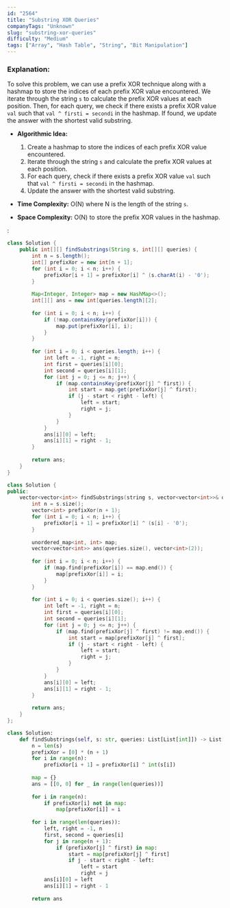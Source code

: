 ```yaml
---
id: "2564"
title: "Substring XOR Queries"
companyTags: "Unknown"
slug: "substring-xor-queries"
difficulty: "Medium"
tags: ["Array", "Hash Table", "String", "Bit Manipulation"]
---
```


### Explanation:
To solve this problem, we can use a prefix XOR technique along with a hashmap to store the indices of each prefix XOR value encountered. We iterate through the string `s` to calculate the prefix XOR values at each position. Then, for each query, we check if there exists a prefix XOR value `val` such that `val ^ firsti = secondi` in the hashmap. If found, we update the answer with the shortest valid substring.

- **Algorithmic Idea:**
  1. Create a hashmap to store the indices of each prefix XOR value encountered.
  2. Iterate through the string `s` and calculate the prefix XOR values at each position.
  3. For each query, check if there exists a prefix XOR value `val` such that `val ^ firsti = secondi` in the hashmap.
  4. Update the answer with the shortest valid substring.
  
- **Time Complexity:** O(N) where N is the length of the string `s`.
- **Space Complexity:** O(N) to store the prefix XOR values in the hashmap.

:

```java
class Solution {
    public int[][] findSubstrings(String s, int[][] queries) {
        int n = s.length();
        int[] prefixXor = new int[n + 1];
        for (int i = 0; i < n; i++) {
            prefixXor[i + 1] = prefixXor[i] ^ (s.charAt(i) - '0');
        }
        
        Map<Integer, Integer> map = new HashMap<>();
        int[][] ans = new int[queries.length][2];
        
        for (int i = 0; i < n; i++) {
            if (!map.containsKey(prefixXor[i])) {
                map.put(prefixXor[i], i);
            }
        }
        
        for (int i = 0; i < queries.length; i++) {
            int left = -1, right = n;
            int first = queries[i][0];
            int second = queries[i][1];
            for (int j = 0; j <= n; j++) {
                if (map.containsKey(prefixXor[j] ^ first)) {
                    int start = map.get(prefixXor[j] ^ first);
                    if (j - start < right - left) {
                        left = start;
                        right = j;
                    }
                }
            }
            ans[i][0] = left;
            ans[i][1] = right - 1;
        }
        
        return ans;
    }
}
```

```cpp
class Solution {
public:
    vector<vector<int>> findSubstrings(string s, vector<vector<int>>& queries) {
        int n = s.size();
        vector<int> prefixXor(n + 1);
        for (int i = 0; i < n; i++) {
            prefixXor[i + 1] = prefixXor[i] ^ (s[i] - '0');
        }
        
        unordered_map<int, int> map;
        vector<vector<int>> ans(queries.size(), vector<int>(2));
        
        for (int i = 0; i < n; i++) {
            if (map.find(prefixXor[i]) == map.end()) {
                map[prefixXor[i]] = i;
            }
        }
        
        for (int i = 0; i < queries.size(); i++) {
            int left = -1, right = n;
            int first = queries[i][0];
            int second = queries[i][1];
            for (int j = 0; j <= n; j++) {
                if (map.find(prefixXor[j] ^ first) != map.end()) {
                    int start = map[prefixXor[j] ^ first];
                    if (j - start < right - left) {
                        left = start;
                        right = j;
                    }
                }
            }
            ans[i][0] = left;
            ans[i][1] = right - 1;
        }
        
        return ans;
    }
};
```

```python
class Solution:
    def findSubstrings(self, s: str, queries: List[List[int]]) -> List[List[int]]:
        n = len(s)
        prefixXor = [0] * (n + 1)
        for i in range(n):
            prefixXor[i + 1] = prefixXor[i] ^ int(s[i])
        
        map = {}
        ans = [[0, 0] for _ in range(len(queries))]
        
        for i in range(n):
            if prefixXor[i] not in map:
                map[prefixXor[i]] = i
        
        for i in range(len(queries)):
            left, right = -1, n
            first, second = queries[i]
            for j in range(n + 1):
                if (prefixXor[j] ^ first) in map:
                    start = map[prefixXor[j] ^ first]
                    if j - start < right - left:
                        left = start
                        right = j
            ans[i][0] = left
            ans[i][1] = right - 1
        
        return ans
```